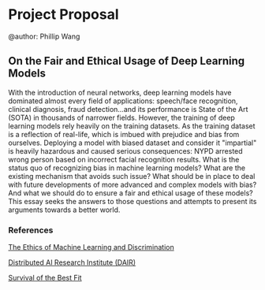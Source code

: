 # Project Proposal

@author: Phillip Wang

## On the Fair and Ethical Usage of Deep Learning Models

With the introduction of neural networks, deep learning models have dominated almost every field of applications: speech/face recognition, clinical diagnosis, fraud detection…and its performance is State of the Art (SOTA) in thousands of narrower fields. However, the training of deep learning models rely heavily on the training datasets. As the training dataset is a reflection of real-life, which is imbued with prejudice and bias from ourselves. Deploying a model with biased dataset and consider it "impartial" is heavily hazardous and caused serious consequences: NYPD arrested wrong person based on incorrect facial recognition results. What is the status quo of recognizing bias in machine learning models? What are the existing mechanism that avoids such issue? What should be in place to deal with future developments of more advanced and complex models with bias? And what we should do to ensure a fair and ethical usage of these models? This essay seeks the answers to those questions and attempts to present its arguments towards a better world.

### References

[The Ethics of Machine Learning and Discrimination](https://vce.usc.edu/volume-3-issue-2/the-ethics-of-machine-learning-and-discrimination/)

[Distributed AI Research Institute (DAIR)](https://www.dair-institute.org/)

[Survival of the Best Fit](https://www.survivalofthebestfit.com/)

